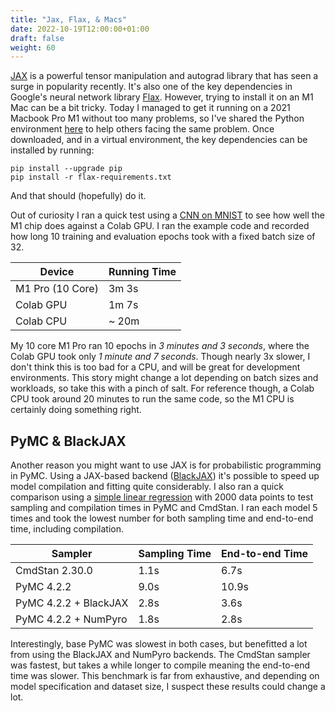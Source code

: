 ```yaml
---
title: "Jax, Flax, & Macs"
date: 2022-10-19T12:00:00+01:00
draft: false
weight: 60
---
```


[JAX](jax.readthedocs.io) is a powerful tensor manipulation and autograd library that has seen a surge in popularity recently. It's also one of the key dependencies in Google's neural network library [Flax](flax.readthedocs.io). However, trying to install it on an M1 Mac can be a bit tricky. Today I managed to get it running on a 2021 Macbook Pro M1 without too many problems, so I've shared the Python environment [here](https://gist.github.com/JHart96/8fdca120f40b985440bb03f6a033ab26) to help others facing the same problem. Once downloaded, and in a virtual environment, the key dependencies can be installed by running:

```
pip install --upgrade pip
pip install -r flax-requirements.txt
```

And that should (hopefully) do it.

Out of curiosity I ran a quick test using a [CNN on MNIST](https://flax.readthedocs.io/en/latest/getting_started.html) to see how well the M1 chip does against a Colab GPU. I ran the example code and recorded how long 10 training and evaluation epochs took with a fixed batch size of 32.

| Device      | Running Time |
| ----------- | ------------ |
| M1 Pro (10 Core) | 3m 3s |
| Colab GPU | 1m 7s |
| Colab CPU | ~ 20m |

My 10 core M1 Pro ran 10 epochs in *3 minutes and 3 seconds*, where the Colab GPU took only *1 minute and 7 seconds*. Though nearly 3x slower, I don't think this is too bad for a CPU, and will be great for development environments. This story might change a lot depending on batch sizes and workloads, so take this with a pinch of salt. For reference though, a Colab CPU took around 20 minutes to run the same code, so the M1 CPU is certainly doing something right.

## PyMC & BlackJAX

Another reason you might want to use JAX is for probabilistic programming in PyMC. Using a JAX-based backend ([BlackJAX](https://blackjax-devs.github.io/blackjax/)) it's possible to speed up model compilation and fitting quite considerably. I also ran a quick comparison using a [simple linear regression](https://www.pymc.io/projects/docs/en/stable/learn/core_notebooks/GLM_linear.html) with 2000 data points to test sampling and compilation times in PyMC and CmdStan. I ran each model 5 times and took the lowest number for both sampling time and end-to-end time, including compilation.

| Sampler      | Sampling Time | End-to-end Time |
| ----------- | ------------ | --- |
| CmdStan 2.30.0 | 1.1s | 6.7s |
| PyMC 4.2.2 | 9.0s | 10.9s |
| PyMC 4.2.2 + BlackJAX | 2.8s | 3.6s |
| PyMC 4.2.2 + NumPyro | 1.8s | 2.8s |

Interestingly, base PyMC was slowest in both cases, but benefitted a lot from using the BlackJAX and NumPyro backends. The CmdStan sampler was fastest, but takes a while longer to compile meaning the end-to-end time was slower. This benchmark is far from exhaustive, and depending on model specification and dataset size, I suspect these results could change a lot.